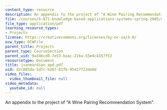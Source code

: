 ```yaml
---
content_type: resource
description: An appendix to the project of "A Wine Pairing Recommendation System".
file: /courses/6-871-knowledge-based-applications-systems-spring-2005/d2c885da5dfcb26781fb95417723de8d_jvanmardian_apd.pdf
file_type: application/pdf
learning_resource_types:
- Projects
license: https://creativecommons.org/licenses/by-nc-sa/4.0/
ocw_type: OCWFile
parent_title: Projects
parent_type: CourseSection
parent_uid: 9a346cd8-7e53-baac-21ba-55e4c4157f53
resourcetype: Document
title: jvanmardian_apd.pdf
uid: d2c885da-5dfc-b267-81fb-95417723de8d
video_files:
  video_thumbnail_file: null
video_metadata:
  youtube_id: null
---
```

An appendix to the project of "A Wine Pairing Recommendation System".